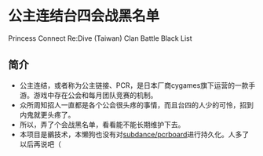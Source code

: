 # 公主连结台四会战黑名单
 Princess Connect Re:Dive (Taiwan) Clan Battle Black List

## 

## 简介
 - 公主连结，或者称为公主链接、PCR，是日本厂商cygames旗下运营的一款手游。游戏中存在公会和每月团队竞赛的机制。
 - 众所周知招人一直都是各个公会很头疼的事情，而且台四的人少的可怜，招到内鬼就更头疼了。
 - 所以，弄了个会战黑名单，看看能不能长期维护下去。
 - 本项目是鶸技术，本懒狗也没有对[subdance/pcrboard](https://github.com/subdance/pcrboard)进行持久化。人多了以后再说吧（

